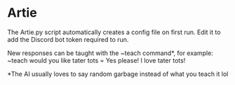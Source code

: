 # Artie

The Artie.py script automatically creates a config file on first run. Edit it to add the Discord bot token required to run.

New responses can be taught with the ~teach command*, for example:
~teach would you like tater tots = Yes please! I love tater tots!


*The AI usually loves to say random garbage instead of what you teach it lol
